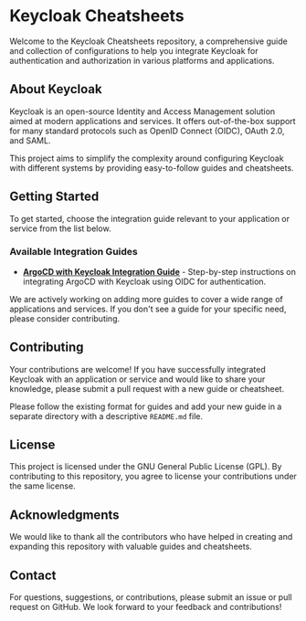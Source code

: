 # Keycloak Cheatsheets

Welcome to the Keycloak Cheatsheets repository, a comprehensive guide and collection of configurations to help you integrate Keycloak for authentication and authorization in various platforms and applications.

## About Keycloak

Keycloak is an open-source Identity and Access Management solution aimed at modern applications and services. It offers out-of-the-box support for many standard protocols such as OpenID Connect (OIDC), OAuth 2.0, and SAML.

This project aims to simplify the complexity around configuring Keycloak with different systems by providing easy-to-follow guides and cheatsheets.

## Getting Started

To get started, choose the integration guide relevant to your application or service from the list below.

### Available Integration Guides

- [**ArgoCD with Keycloak Integration Guide**](argocd/README.md) - Step-by-step instructions on integrating ArgoCD with Keycloak using OIDC for authentication.

We are actively working on adding more guides to cover a wide range of applications and services. If you don't see a guide for your specific need, please consider contributing.

## Contributing

Your contributions are welcome! If you have successfully integrated Keycloak with an application or service and would like to share your knowledge, please submit a pull request with a new guide or cheatsheet.

Please follow the existing format for guides and add your new guide in a separate directory with a descriptive `README.md` file.

## License

This project is licensed under the GNU General Public License (GPL). By contributing to this repository, you agree to license your contributions under the same license.

## Acknowledgments

We would like to thank all the contributors who have helped in creating and expanding this repository with valuable guides and cheatsheets.

## Contact

For questions, suggestions, or contributions, please submit an issue or pull request on GitHub. We look forward to your feedback and contributions!
